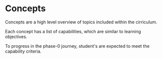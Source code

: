 # Concepts

Concepts are a high level overview of topics included within the cirriculum.

Each concept has a list of capabilities, which are similar to learning objectives.

To progress in the phase-0 journey, student's are expected to meet the capability criteria.